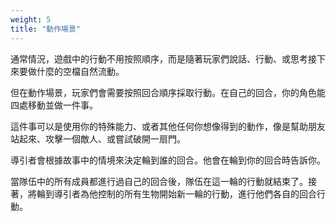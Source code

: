 ```yaml
---
weight: 5
title: "動作場景"
---
```


通常情況，遊戲中的行動不用按照順序，而是隨著玩家們說話、行動、或思考接下來要做什麼的空檔自然流動。

但在動作場景，玩家們會需要按照回合順序採取行動。在自己的回合，你的角色能四處移動並做一件事。

這件事可以是使用你的特殊能力、或者其他任何你想像得到的動作，像是幫助朋友站起來、攻擊一個敵人、或嘗試破開一扇門。

導引者會根據故事中的情境來決定輪到誰的回合。他會在輪到你的回合時告訴你。

當隊伍中的所有成員都進行過自己的回合後，隊伍在這一輪的行動就結束了。接著，將輪到導引者為他控制的所有生物開始新一輪的行動，進行他們各自的回合行動。
